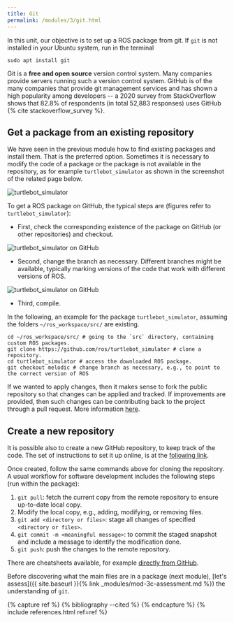 ```yaml
---
title: Git
permalink: /modules/3/git.html
---
```


In this unit, our objective is to set up a ROS package from git. If `git` is not installed in your Ubuntu system, run in the terminal

    sudo apt install git


Git is a **free and open source** version control system. Many companies provide servers running such a version control system. GitHub is of the many companies that provide git management services and has shown a high popularity among developers -- a 2020 survey from StackOverflow shows that 82.8% of respondents (in total 52,883 responses) uses GitHub {% cite stackoverflow_survey %}. 

## Get a package from an existing repository

We have seen in the previous module how to find existing packages and install them. That is the preferred option. Sometimes it is necessary to modify the code of a package or the package is not available in the repository, as for example `turtlebot_simulator` as shown in the screenshot of the related page below.

![turtlebot_simulator](/img/turtlebot-simulator.png)


To get a ROS package on GitHub, the typical steps are (figures refer to `turtlebot_simulator`):
- First, check the corresponding existence of the package on GitHub (or other repositories) and checkout.

![turtlebot_simulator on GitHub](/img/turtlebot-simulator-git.png)

- Second, change the branch as necessary. Different branches might be available, typically marking versions of the code that work with different versions of ROS.

![turtlebot_simulator on GitHub](/img/turtlebot-simulator-branches.png)

- Third, compile.

In the following, an example for the package `turtlebot_simulator`, assuming the folders `~/ros_workspace/src/` are existing. 

    cd ~/ros_workspace/src/ # going to the `src` directory, containing custom ROS packages.
    git clone https://github.com/ros/turtlebot_simulator # clone a repository.
    cd turtlebot_simulator # access the downloaded ROS package.
    git checkout melodic # change branch as necessary, e.g., to point to the correct version of ROS

If we wanted to apply changes, then it makes sense to fork the public repository so that changes can be applied and tracked. If improvements are provided, then such changes can be contributing back to the project through a pull request. More information [here](https://www.atlassian.com/git/tutorials/comparing-workflows/forking-workflow).

## Create a new repository

It is possible also to create a new GitHub repository, to keep track of the code. The set of instructions to set it up online, is at the [following link](https://docs.github.com/en/free-pro-team@latest/github/getting-started-with-github/create-a-repo).

Once created, follow the same commands above for cloning the repository. A usual workflow for software development includes the following steps (run within the package):
1. `git pull`: fetch the current copy from the remote repository to ensure up-to-date local copy.
2. Modify the local copy, e.g., adding, modifying, or removing files.
3. `git add <directory or files>`: stage all changes of specified `<directory or files>`.
4. `git commit -m <meaningful message>`: to commit the staged snapshot and include a message to identify the modification done.
5. `git push`: push the changes to the remote repository.

There are cheatsheets available, for example [directly from GitHub](https://education.github.com/git-cheat-sheet-education.pdf).

Before discovering what the main files are in a package (next module), [let's assess]({{ site.baseurl }}{% link _modules/mod-3c-assessment.md %}) the understanding of `git`.

{% capture ref %}
{% bibliography --cited %}
{% endcapture %}
{% include references.html ref=ref %}
